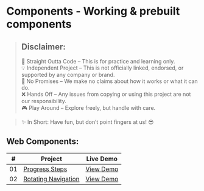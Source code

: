 # Components - Working &amp; prebuilt components

> ## Disclaimer:
> 📝 Straight Outta Code – This is for practice and learning only.  
> 💡 Independent Project – This is not officially linked, endorsed, or supported by any company or brand.  
> 📌 No Promises – We make no claims about how it works or what it can do.  
> ❌ Hands Off – Any issues from copying or using this project are not our responsibility.  
> 🎮 Play Around – Explore freely, but handle with care.

> ✨ In Short: Have fun, but don’t point fingers at us! 😎  

## Web Components:

| #  | Project      | Live Demo |
| -- | ----------- | --------- |
| 01 | [Progress Steps](https://github.com/rohitxthakare/Components/tree/main/Web_Components/Progress%20Steps) | [View Demo](https://rohitxthakare.github.io/Components/Web_Components/Progress%20Steps/) |
| 02 | [Rotating Navigation](https://github.com/rohitxthakare/Components/tree/main/Web_Components/Rotating%20Navigation) | [View Demo](https://rohitxthakare.github.io/Components/Web_Components/Rotating%20Navigation/) |
